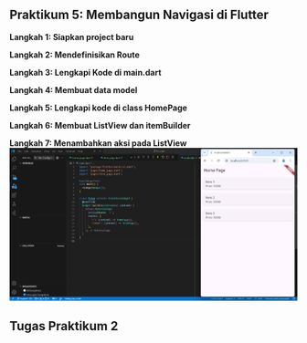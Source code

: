 ## Praktikum 5: Membangun Navigasi di Flutter
**Langkah 1: Siapkan project baru**

**Langkah 2: Mendefinisikan Route**

**Langkah 3: Lengkapi Kode di main.dart**

**Langkah 4: Membuat data model**

**Langkah 5: Lengkapi kode di class HomePage**

**Langkah 6: Membuat ListView dan itemBuilder**

**Langkah 7: Menambahkan aksi pada ListView**
![alt text](images/01.png)
## Tugas Praktikum 2